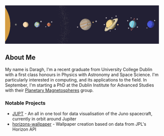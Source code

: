 ![Solar System Banner](./solar_system_banner.png)

## About Me
My name is Daragh, I'm a recent graduate from University College Dublin with a first class honours in Physics with Astronomy and Space Science. I'm particularly interested in computing, and its applications to the field. In September, I'm starting a PhD at the Dublin Institute for Advanced Studies with their [Planetary Magnetospheres](https://github.com/DIASPlanetary) group.

### Notable Projects
- [JUPT](https://github.com/daraghhollman/JUPT) - An all in one tool for data visualisation of the Juno spacecraft, currently in orbit around Jupiter
- [horizons-wallpaper](https://github.com/daraghhollman/horizons-wallpaper) - Wallpaper creation based on data from JPL's Horizon API
